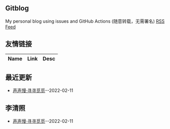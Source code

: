 ## Gitblog
My personal blog using issues and GitHub Actions (随意转载，无需署名)
[RSS Feed](https://raw.githubusercontent.com/xiaohao890809/xiaohao890809.github.io/master/feed.xml)
## 友情链接
| Name | Link | Desc | 
 | ---- | ---- | ---- |
## 最近更新
- [声声慢·寻寻觅觅](https://github.com/xiaohao890809/xiaohao890809.github.io/issues/12)--2022-02-11
## 李清照
- [声声慢·寻寻觅觅](https://github.com/xiaohao890809/xiaohao890809.github.io/issues/12)--2022-02-11
